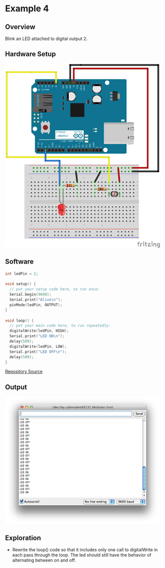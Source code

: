 # Example 4

## Overview

Blink an LED attached to digital output 2. 

## Hardware Setup

![Image of blank breadboard](image/led_bb.png)

## Software

```c++
int ledPin = 2;

void setup() {
  // put your setup code here, to run once:
  Serial.begin(9600); 
  Serial.print("Alive\n");
  pinMode(ledPin, OUTPUT);
}

void loop() {
  // put your main code here, to run repeatedly:
  digitalWrite(ledPin, HIGH);
  Serial.print("LED ON\n");
  delay(500);
  digitalWrite(ledPin, LOW);
  Serial.print("LED OFF\n");  
  delay(500);
}
```
[Repository Source](example_4/example_4.ino)

## Output 

![Image of expected output](image/example_4_output.png)


## Exploration 

* Rewrite the loop() code so that it includes only one call to digitalWrite in each pass through the loop. The led should still have the behavior of alternating between on and off. 
